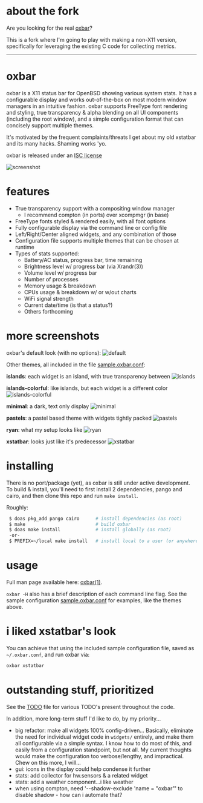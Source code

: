 # about the fork
Are you looking for the real [oxbar](https://github.com/ryanflannery/oxbar.git)?

This is a fork where I'm going to play with making a non-X11 version,
specifically for leveraging the existing C code for collecting metrics.

---

# oxbar
oxbar is a X11 status bar for OpenBSD showing various system stats.
It has a configurable display and works out-of-the-box on most modern window
managers in an intuitive fashion.
oxbar supports FreeType font rendering and styling, true transparency & alpha
blending on all UI components (including the root window), and a simple
configuration format that can concisely support multiple themes.

It's motivated by the frequent complaints/threats I get about
my old xstatbar and its many hacks. Shaming works 'yo.

oxbar is released under an
[ISC license](https://github.com/ryanflannery/oxbar/blob/master/LICENSE)

![screenshot](images/fullscreen.png?raw=true)


# features
* True transparency support with a compositing window manager
   * I recommend compton (in ports) over xcompmgr (in base)
* FreeType fonts styled & rendered easily, with all font options
* Fully configurable display via the command line or config file
* Left/Right/Center aligned widgets, and any combination of those
* Configuration file supports multiple themes that can be chosen at runtime
* Types of stats supported:
   * Battery/AC status, progress bar, time remaining
   * Brightness level w/ progress bar (via Xrandr(3))
   * Volume level w/ progress bar
   * Number of processes
   * Memory usage & breakdown
   * CPUs usage & breakdown w/ or w/out charts
   * WiFi signal strength
   * Current date/time (is that a status?)
   * Others forthcoming


# more screenshots
oxbar's default look (with no options):
![default](images/theme-default.png?raw=true)

Other themes, all included in the file
[sample.oxbar.conf](sample.oxbar.conf):

**islands**: each widget is an island, with true transparency between
![islands](images/theme-islands.png?raw=true)

**islands-colorful**: like islands, but each widget is a different color
![islands-colorful](images/theme-islands-colorful.png?raw=true)

**minimal**: a dark, text only display
![minimal](images/theme-minimal.png?raw=true)

**pastels**: a pastel based theme with widgets tightly packed
![pastels](images/theme-pastels.png?raw=true)

**ryan**: what my setup looks like
![ryan](images/theme-ryan.png?raw=true)

**xstatbar**: looks just like it's predecessor
![xstatbar](images/theme-xstatbar.png?raw=true)


# installing
There is no port/package (yet), as oxbar is still under active development.
To build & install, you'll need to first install 2 dependencies, pango and
cairo, and then clone this repo and run `make install`.

Roughly:
```bash
 $ doas pkg_add pango cairo      # install dependencies (as root)
 $ make                          # build oxbar
 $ doas make install             # install globally (as root)
 -or-
 $ PREFIX=~/local make install   # install local to a user (or anywhere)
```


# usage
Full man page available here:
[oxbar(1)](http://htmlpreview.github.io/?https://raw.githubusercontent.com/ryanflannery/oxbar/master/man/oxbar.html).

`oxbar -H` also has a brief description of each command line flag.
See the sample configuration [sample.oxbar.conf](sample.oxbar.conf) for
examples, like the themes above.


# i liked xstatbar's look
You can achieve that using the included sample configuration file, saved as
`~/.oxbar.conf`, and run oxbar via:
```bash
oxbar xstatbar
```


# outstanding stuff, prioritized
See the [TODO](TODO) file for various TODO's present throughout the code.

In addition, more long-term stuff I'd like to do, by my priority...
* big refactor: make all widgets 100% config-driven... Basically, eliminate
  the need for individual widget code in `widgets/` entirely, and make them
  all configurable via a simple syntax. I know how to do most of this, and
  easily from a configuration standpoint, but not all. My current thoughts
  would make the configuration too verbose/lengthy, and impractical. Chew on
  this more, I will...
* gui: icons in the display could help condense it further
* stats: add collector for hw.sensors & a related widget
* stats: add a weather component...i like weather
* when using compton, need '--shadow-exclude 'name = "oxbar"' to disable
  shadow - how can i automate that?

